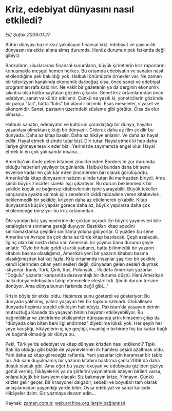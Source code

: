# Kriz, edebiyat dünyasını nasıl etkiledi?

*Elif Şafak 2009.01.27*

<tr><td class="metin" colspan="2" style="padding-top: 20px; padding-left: 5px; padding-right: 10px;">Bütün dünyayı hazırlıksız yakalayan finansal kriz, edebiyat ve yayıncılık dünyasını da etkisi altına almış durumda. Henüz durumun pek farkında değil gibiyiz.</td></tr><tr><td class="metin" colspan="2" style="padding-top: 20px; padding-left: 5px; padding-right: 10px;"><p>Bankaların, uluslararası finansal kurumların, büyük şirketlerin kriz raporlarını konuşmakla meşgul hemen herkes. Bu ortamda edebiyatın ve sanatın nasıl etkilendiğine pek bakıldığı yok. Halbuki önümüzde örnekler var. Ne zaman bir televizyon kanalında ekonomik darboğaz olsa, önce sanat ve edebiyat programları rafa kaldırılır. Ne vakit bir gazetenin ya da derginin ekonomik sıkıntısı olsa kültür sayfaları gözden çıkarılır. Genel kriz ortamlarından önce edebiyat, sanat ve kültür etkilenir. Çünkü ne yazık ki, yöneticilerin gözünde bir parça "tali", hatta "lüks" bir alandır bizimki. Esas meseleler, siyaset ve ekonomidir. Sanat, pastanın üzerindeki süsleme gibi görülür. Olsa da olur olmasa...
<p>Halbuki sanatın, edebiyatın ve kültürün çoraklaştığı bir dünya, hayatın yaşanılası olmaktan çıktığı bir dünyadır. Giderek daha az film çekilir bu dünyada. Daha az kitap basılır. Daha az hikâye anlatılır. Ve daha az hayal edilir. Hayal etmek ki zinde tutar bizi. Diri tutar. Hayal etmek ki hep daha ileriye gitmeye teşvik eder bizi. Yerimizde saymamıza engel olur. Hayal etmek ki en çok yakışandır insana... 
<p>Amerika'nın önde gelen kitabevi zincirlerinden Borders'ın zor durumda olduğu haberleri yayılıyor bugünlerde. Halbuki bundan daha bir sene evveline kadar en çok kâr eden zincirlerden biri olarak görülüyordu. Amerika'da kitap dünyasının nabzını elinde tutan iki merkezden biriydi. Ama şimdi büyük zincirler sürekli işçi çıkartıyor. Bu durum beklenmedik bir şekilde küçük ve bağımsız kitabevlerinin işine yarayabilir. Büyük tekeller karşısında ayakta kalmak için senelerdir ciddi mücadele veren kitabevleri, beklenmedik bir şekilde, krizden daha az etkilenerek çıkabilir. Kitap dünyasında küçük yapılar görece daha az, büyük yapılarsa daha çok etkileneceğe benziyor bu kriz ortamından. 
<p>Öte yandan kriz yayınevlerine de çoktan sıçradı. En büyük yayınevleri bile kataloglarını sınırlama gereği duyuyor. Bastıkları kitap adedini sınırlamaktansa çeşidini sınırlama yoluna gidiyorlar. O yüzden bu sene Amerika ve Avrupa'da çok daha az türde kitap basılacak. Çeşit azalacak. İlginç olan bir nokta daha var. Amerikalı bir yayıncı bana durumu şöyle anlattı: "Öyle bir hale geldi ki artık yabancı, hatta bilinmedik bir yazarın kitabını basma olasılığımız, Amerikalı yeni bir yazarın kitabını basma olasılığımızdan kat kat fazla. Kriz ortamında insanlar şaşırtıcı bir şekilde kendi içlerinden çıkan yeni sesleri değil, dünyadan gelen sesleri duymak istiyorlar. İranlı, Türk, Çinli, Rus, Polonyalı... İlk defa Amerikalı yazarlar "Doğulu" yazarlar karşısında dezavantajlı bir duruma düştü. Hani Amerikan halkı dünya edebiyatını takip etmemekle eleştirilirdi. Şimdi durum tersine dönüyor. Ama dünya bunun farkında değil gibi..." 
<p>Krizin böyle bir etkisi oldu. Hepimize şunu gösterdi ve gösteriyor: Bu dünyada yalıtılmış, yalnız yaşayan tek bir toplum kalmadı. Globalleşen dünyada hepimiz sürekli etkileşim halindeyiz. Pakistan'da yaşayan birinin mutsuzluğu Kanada'da yaşayan birinin hayatını etkileyebiliyor. Bu bağımlılıklar ve zincirleme etkileşimler dünyasında artık kimsenin çıkıp da "dünyada olan biten beni ilgilendirmez" diyebilme lüksü yok. Her şeyin her şeye karıştığı, hikâyelerin iç içe geçtiği, insanlığın birbirine hiç bu kadar bağlı ve bağımlı olmadığı bir dünya bu. 
<p>Peki, Türkiye'de edebiyat ve kitap dünyası krizden nasıl etkilendi? Tıpkı Batı'da olduğu gibi bizde de yayınevlerinin ilk hamlesi çeşidi azaltmak oldu. Yani daha az kitap göreceğiz raflarda. Yeni yazarlar için karamsar bir tablo bu. Adı sanı duyulmamış bir yazarın kitabını bastırma şansı 2009'da daha düşük olacak gibi. Ama eğer bu yazıyı okuyan ve edebiyata gizliden gizliye gönül vermiş, hikâyelerini ya da şiirlerini yayınlatmak isteyen birileri varsa, onlara küçük bir tavsiyem olacak: Siz bakmayın krize. Yılmayın. Çünkü krizler gelir geçer. Bir irrasyonel dalgadır, sebebi ve boyutları tam olarak anlaşılamadan yaşandığı yerde biter. Oysa edebiyat ve sanat kalıcıdır. Hikâyeler daim. Siz yazmaya devam edin... <br/></p></p></p></p></p></p></td></tr>

Kaynak: [zaman.com.tr](http://zaman.com.tr/yazar.do?yazino=808537), [web.archive.org (arşiv bağlantısı)](http://web.archive.org/web/20090204183851/http://zaman.com.tr:80/yazar.do?yazino=808537)
